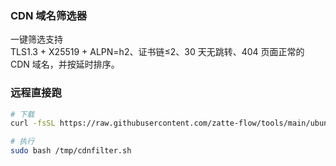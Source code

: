 ### CDN 域名筛选器

一键筛选支持  
TLS1.3 + X25519 + ALPN=h2、证书链≤2、30 天无跳转、404 页面正常的 CDN 域名，并按延时排序。

### 远程直接跑
```bash
# 下载
curl -fsSL https://raw.githubusercontent.com/zatte-flow/tools/main/ubuntu/sh/cdn/cdnfilter.sh -o /tmp/cdnfilter.sh

# 执行
sudo bash /tmp/cdnfilter.sh

